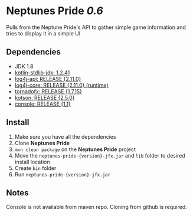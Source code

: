 # Neptunes Pride _0.6_
Pulls from the Neptune Pride's API to gather simple game information and tries to display it in a simple UI

## Dependencies
- JDK 1.8
- [kotlin-stdlib-jdk: 1.2.41](https://kotlinlang.org)
- [log4j-api: RELEASE {2.11.0}](https://logging.apache.org/log4j/2.x/)
- [log4j-core: RELEASE {2.11.0} (runtime)](https://logging.apache.org/log4j/2.x/)
- [tornadofx: RELEASE {1.7.15}](https://github.com/edvin/tornadofx)
- [kotson: RELEASE {2.5.0}](https://github.com/SalomonBrys/Kotson)
- [console: RELEASE {1.1}](https://github.com/Macro303/Console)

## Install
1. Make sure you have all the dependencies
2. Clone **Neptunes Pride**
3. `mvn clean package` on the **Neptunes Pride** project
4. Move the `neptunes-pride-{version}-jfx.jar` and `lib` folder to desired install location
5. Create `bin` folder
6. Run `neptunes-pride-{version}-jfx.jar`

## Notes
Console is not available from maven repo. Cloning from github is required.
